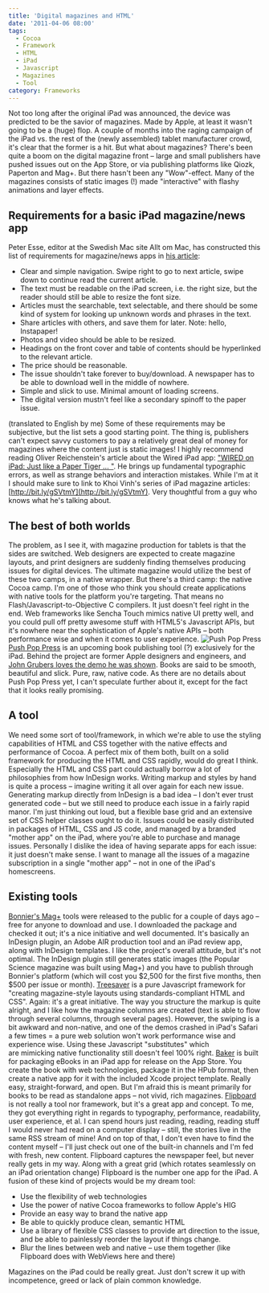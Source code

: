 ```yaml
---
title: 'Digital magazines and HTML'
date: '2011-04-06 08:00'
tags:
  - Cocoa
  - Framework
  - HTML
  - iPad
  - Javascript
  - Magazines
  - Tool
category: Frameworks
---
```


Not too long after the original iPad was announced, the device was predicted to be the savior of magazines. Made by Apple, at least it wasn't going to be a (huge) flop. A couple of months into the raging campaign of the iPad vs. the rest of the (newly assembled) tablet manufacturer crowd, it's clear that the former is a hit. But what about magazines? There's been quite a boom on the digital magazine front – large and small publishers have pushed issues out on the App Store, or via publishing platforms like Qiozk, Paperton and Mag+. But there hasn't been any "Wow"-effect. Many of the magazines consists of static images (!) made "interactive" with flashy animations and layer effects.

## Requirements for a basic iPad magazine/news app
Peter Esse, editor at the Swedish Mac site Allt om Mac, has constructed this list of requirements for magazine/news apps in [his article](http://alltommac.se/artiklar/tidningsapparna-ett-han-mot-lasarna/):
- Clear and simple navigation. Swipe right to go to next article, swipe down to continue read the current article.
- The text must be readable on the iPad screen, i.e. the right size, but the reader should still be able to resize the font size.
- Articles must the searchable, text selectable, and there should be some kind of system for looking up unknown words and phrases in the text.
- Share articles with others, and save them for later. Note: hello, Instapaper!
- Photos and video should be able to be resized.
- Headings on the front cover and table of contents should be hyperlinked to the relevant article.
- The price should be reasonable.
- The issue shouldn't take forever to buy/download. A newspaper has to be able to download well in the middle of nowhere.
- Simple and slick to use. Minimal amount of loading screens.
- The digital version mustn't feel like a secondary spinoff to the paper issue.

(translated to English by me) Some of these requirements may be subjective, but the list sets a good starting point. The thing is, publishers can't expect savvy customers to pay a relatively great deal of money for magazines where the content just is static images! I highly recommend reading Oliver Reichenstein's article about the Wired iPad app: ["WIRED on iPad: Just like a Paper Tiger ... "](http://www.informationarchitects.jp/en/wired-on-ipad-just-like-a-paper-tiger/). He brings up fundamental typographic errors, as well as strange behaviors and interaction mistakes. While I'm at it I should make sure to link to Khoi Vinh's series of iPad magazine articles:  [http://bit.ly/gSVtmY](http://bit.ly/gSVtmY). Very thoughtful from a guy who knows what he's talking about.
## The best of both worlds
The problem, as I see it, with magazine production for tablets is that the sides are switched. Web designers are expected to create magazine layouts, and print designers are suddenly finding themselves producing issues for digital devices. The ultimate magazine would utilize the best of these two camps, in a native wrapper. But there's a third camp: the native Cocoa camp. I'm one of those who think you should create applications with native tools for the platform you're targeting. That means no Flash/Javascript-to-Objective C compilers. It just doesn't feel right in the end. Web frameworks like Sencha Touch mimics native UI pretty well, and you could pull off pretty awesome stuff with HTML5's Javascript APIs, but it's nowhere near the sophistication of Apple's native APIs – both performance wise and when it comes to user experience. ![](http://213.185.255.138/core/wp-content/uploads/2011/04/background2x-644x419.jpg "Push Pop Press") [Push Pop Press](http://www.pushpoppress.com/) is an upcoming book publishing tool (?) exclusively for the iPad. Behind the project are former Apple designers and engineers, and [John Grubers loves the demo he was shown](http://daringfireball.net/2011/02/push_pop_press). Books are said to be smooth, beautiful and slick. Pure, raw, native code. As there are no details about Push Pop Press yet, I can't speculate further about it, except for the fact that it looks really promising.
## A tool
We need some sort of tool/framework, in which we're able to use the styling capabilities of HTML and CSS together with the native effects and performance of Cocoa. A perfect mix of them both, built on a solid framework for producing the HTML and CSS rapidly, would do great I think. Especially the HTML and CSS part could actually borrow a lot of philosophies from how InDesign works. Writing markup and styles by hand is quite a process – imagine writing it all over again for each new issue. Generating markup directly from InDesign is a bad idea – I don't ever trust generated code – but we still need to produce each issue in a fairly rapid manor. I'm just thinking out loud, but a flexible base grid and an extensive set of CSS helper classes ought to do it. Issues could be easily distributed in packages of HTML, CSS and JS code, and managed by a branded "mother app" on the iPad, where you're able to purchase and manage issues. Personally I dislike the idea of having separate apps for each issue: it just doesn't make sense. I want to manage all the issues of a magazine subscription in a single "mother app" – not in one of the iPad's homescreens.
## Existing tools
  [Bonnier's Mag+](http://magplus.com) tools were released to the public for a couple of days ago – free for anyone to download and use. I downloaded the package and checked it out; it's a nice initiative and well documented. It's basically an InDesign plugin, an Adobe AIR production tool and an iPad review app, along with InDesign templates. I like the project's overall attitude, but it's not optimal. The InDesign plugin still generates static images (the Popular Science magazine was built using Mag+) and you have to publish through Bonnier's platform (which will cost you $2,500 for the first five months, then $500 per issue or month). [Treesaver](http://treesaverjs.com/) is a pure Javascript framework for "creating magazine-style layouts using standards-compliant HTML and CSS". Again: it's a great initiative. The way you structure the markup is quite alright, and I like how the magazine columns are created (text is able to flow through several columns, through several pages). However, the swiping is a bit awkward and non-native, and one of the demos crashed in iPad's Safari a few times = a pure web solution won't work performance wise and experience wise. Using these Javascript "substitutes" which are mimicking native functionality still doesn't feel 100% right. [Baker](http://bakerframework.com/) is built for packaging eBooks in an iPad app for release on the App Store. You create the book with web technologies, package it in the HPub format, then create a native app for it with the included Xcode project template. Really easy, straight-forward, and open. But I'm afraid this is meant primarily for books to be read as standalone apps – not vivid, rich magazines. [Flipboard](http://flipboard.com/) is not really a tool nor framework, but it's a great app and concept. To me, they got everything right in regards to typography, performance, readability, user experience, et al. I can spend hours just reading, reading, reading stuff I would never had read on a computer display – still, the stories live in the same RSS stream of mine! And on top of that, I don't even have to find the content myself – I'll just check out one of the built-in channels and I'm fed with fresh, new content. Flipboard captures the newspaper feel, but never really gets in my way. Along with a great grid (which rotates seamlessly on an iPad orientation change) Flipboard is the number one app for the iPad. A fusion of these kind of projects would be my dream tool:
- Use the flexibility of web technologies
- Use the power of native Cocoa frameworks to follow Apple's HIG
- Provide an easy way to brand the native app
- Be able to quickly produce clean, semantic HTML
- Use a library of flexible CSS classes to provide art direction to the issue, and be able to painlessly reorder the layout if things change.
- Blur the lines between web and native – use them together (like Flipboard does with WebViews here and there)

Magazines on the iPad could be really great. Just don't screw it up with incompetence, greed or lack of plain common knowledge.
